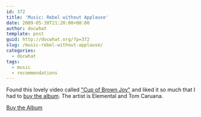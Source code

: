 ```yaml
---
id: 372
title: 'Music: Rebel without Applause'
date: 2009-05-30T21:20:00+00:00
author: docwhat
template: post
guid: http://docwhat.org/?p=372
slug: /music-rebel-without-applause/
categories:
  - docwhat
tags:
  - music
  - recommendations
---
```

Found this lovely video called <a title="Video on Vimeo" href="http://www.vimeo.com/794351">"Cup of Brown Joy"</a> and liked it so much that I had to <a title="Buy Rebel Without Applause" href="http://www.teasearecords.net/shop.cfm">buy the album</a>.  The artist is Elemental and Tom Caruana.

<object width="400" height="225" data="http://vimeo.com/moogaloop.swf?clip_id=794351&amp;server=vimeo.com&amp;show_title=1&amp;show_byline=1&amp;show_portrait=0&amp;color=&amp;fullscreen=1" type="application/x-shockwave-flash"><param name="allowfullscreen" value="true" /><param name="allowscriptaccess" value="always" /><param name="src" value="http://vimeo.com/moogaloop.swf?clip_id=794351&amp;server=vimeo.com&amp;show_title=1&amp;show_byline=1&amp;show_portrait=0&amp;color=&amp;fullscreen=1" /></object>

<a title="Buy Rebel Without Applause" href="http://www.teasearecords.net/shop.cfm">Buy the Album</a>